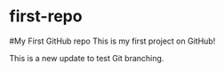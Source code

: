 # first-repo
#My First GitHub repo
This is my first project on GitHub!

This is a new update to test Git branching.
